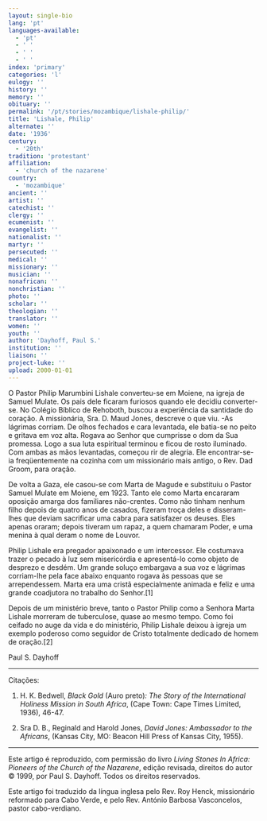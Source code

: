```yaml
---
layout: single-bio
lang: 'pt'
languages-available:
  - 'pt'
  - ' '
  - ' '
  - ' '
index: 'primary'
categories: 'l'
eulogy: ''
history: ''
memory: ''
obituary: ''
permalink: '/pt/stories/mozambique/lishale-philip/'
title: 'Lishale, Philip'
alternate: ''
date: '1936'
century:
  - '20th'
tradition: 'protestant'
affiliation:
  - 'church of the nazarene'
country:
  - 'mozambique'
ancient: ''
artist: ''
catechist: ''
clergy: ''
ecumenist: ''
evangelist: ''
nationalist: ''
martyr: ''
persecuted: ''
medical: ''
missionary: ''
musician: ''
nonafrican: ''
nonchristian: ''
photo: ''
scholar: ''
theologian: ''
translator: ''
women: ''
youth: ''
author: 'Dayhoff, Paul S.'
institution: ''
liaison: ''
project-luke: ''
upload: 2000-01-01
---
```



O Pastor Philip Marumbini Lishale converteu-se em Moiene, na igreja de Samuel Mulate. Os pais dele ficaram furiosos quando ele decidiu converter-se. No Colégio Bíblico de Rehoboth, buscou a experiência da santidade do coração. A missionária, Sra. D. Maud Jones, descreve o que viu. -As lágrimas corriam. De olhos fechados e cara levantada, ele batia-se no peito e gritava em voz alta. Rogava ao Senhor que cumprisse o dom da Sua promessa. Logo a sua luta espiritual terminou e ficou de rosto iluminado. Com ambas as mãos levantadas, começou  rir de alegria. Ele encontrar-se-ia freqüentemente na cozinha com um missionário mais antigo, o Rev. Dad Groom, para oração.

De volta a Gaza, ele casou-se com Marta de Magude e substituiu o Pastor Samuel Mulate em Moiene, em 1923. Tanto ele como Marta encararam oposição amarga dos familiares não-crentes. Como não tinham nenhum filho depois de quatro anos de casados, fizeram troça deles e disseram-lhes que deviam sacrificar uma cabra para satisfazer os deuses. Eles apenas oraram; depois tiveram um rapaz, a quem chamaram Poder, e uma menina à qual deram o nome de Louvor.

Philip Lishale era pregador apaixonado e um intercessor. Ele costumava trazer o pecado à luz sem misericórdia e apresentá-lo como objeto de desprezo e desdém. Um grande soluço embargava a sua voz e lágrimas corriam-lhe pela face abaixo enquanto rogava às pessoas que se arrependessem. Marta era uma cristã especialmente animada e feliz e uma grande coadjutora no trabalho do Senhor.[1]

Depois de um ministério breve, tanto o Pastor Philip como a Senhora Marta Lishale morreram de tuberculose, quase ao mesmo tempo. Como foi ceifado no auge da vida e do ministério, Philip Lishale deixou à igreja um exemplo poderoso como seguidor de Cristo totalmente dedicado de homem de oração.[2]

Paul S. Dayhoff

---

Citações:

1. H. K. Bedwell, *Black Gold* (Auro preto)*: The Story of the International Holiness Mission in South Africa*, (Cape Town: Cape Times Limited, 1936), 46-47.

2. Sra D. B., Reginald and Harold Jones, *David Jones: Ambassador to the Africans*, (Kansas City, MO: Beacon Hill Press of Kansas City, 1955).

---

Este artigo é reproduzido, com permissão do livro *Living Stones In Africa: Pioneers of the Church of the Nazarene*, edição revisada, direitos do autor © 1999, por Paul S. Dayhoff.  Todos os direitos reservados.

Este artigo foi traduzido da língua inglesa pelo Rev. Roy Henck, missionário reformado para Cabo Verde, e pelo Rev. António Barbosa Vasconcelos, pastor cabo-verdiano.